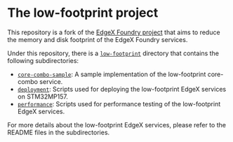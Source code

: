 # The low-footprint project

This repository is a fork of the [EdgeX Foundry project](https://github.com/edgexfoundry/edgex-go) that aims to reduce the memory and disk footprint of the EdgeX Foundry services.

Under this repository, there is a [`low-footprint`](.) directory that contains the following subdirectories:
- [`core-combo-sample`](./core-combo-sample): A sample implementation of the low-footprint core-combo service.
- [`deployment`](./deployment): Scripts used for deploying the low-footprint EdgeX services on STM32MP157.
- [`performance`](./performance): Scripts used for performance testing of the low-footprint EdgeX services.

For more details about the low-footprint EdgeX services, please refer to the README files in the subdirectories.
 